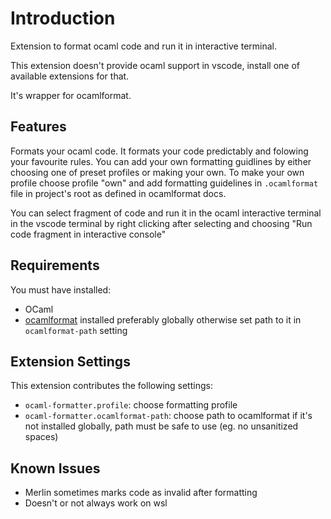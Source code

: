# Introduction

Extension to format ocaml code and run it in interactive terminal.

This extension doesn't provide ocaml support in vscode, install one of available extensions for that.

It's wrapper for ocamlformat.

## Features

Formats your ocaml code.
It formats your code predictably and folowing your favourite rules.
You can add your own formatting guidlines by either choosing one of preset profiles or making your own.
To make your own profile choose profile "own" and add formatting guidelines in `.ocamlformat` file in project's root as defined in ocamlformat docs.

You can select fragment of code and run it in the ocaml interactive terminal in the vscode terminal by right clicking after selecting and choosing "Run code fragment in interactive console"

## Requirements

You must have installed:

- OCaml
- [ocamlformat](https://github.com/ocaml-ppx/ocamlformat) installed preferably globally otherwise set path to it in `ocamlformat-path` setting

## Extension Settings

This extension contributes the following settings:

- `ocaml-formatter.profile`: choose formatting profile
- `ocaml-formatter.ocamlformat-path`: choose path to ocamlformat if it's not installed globally, path must be safe to use (eg. no unsanitized spaces)

## Known Issues

- Merlin sometimes marks code as invalid after formatting
- Doesn't or not always work on wsl
